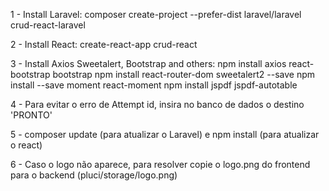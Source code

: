 1 - Install Laravel:
    composer create-project --prefer-dist laravel/laravel crud-react-laravel

2 - Install React:
    create-react-app crud-react

3 - Install Axios Sweetalert, Bootstrap and others:
    npm install axios react-bootstrap bootstrap
    npm install react-router-dom sweetalert2 --save
    npm install --save moment react-moment
    npm install jspdf jspdf-autotable

4 - Para evitar o erro de Attempt id, insira no banco de dados o destino 'PRONTO'

5 - composer update (para atualizar o Laravel) e npm install (para atualizar o react)

6 - Caso o logo não aparece, para resolver copie o logo.png do frontend para o backend (pluci/storage/logo.png)
